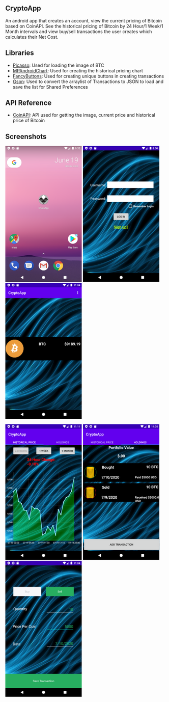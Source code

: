 ## CryptoApp
An android app that creates an account, view the current pricing of Bitcoin based on CoinAPI. See the historical pricing of Bitcoin by 24 Hour/1 Week/1 Month intervals and view buy/sell transactions the user creates which calculates their Net Cost.

## Libraries
- <a href="http://square.github.io/picasso/">Picasso</a>: Used for loading the image of BTC
- <a href="https://github.com/PhilJay/MPAndroidChart">MPAndroidChart</a>: Used for creating the historical pricing chart
- <a href="https://github.com/medyo/fancybuttons">FancyButtons</a>: Used for creating unique buttons in creating transactions
- <a href="https://github.com/google/gson">Gson</a>: Used to convert the arraylist of Transactions to JSON to load and save the list for Shared Preferences

## API Reference
- <a href="https://coinapi.io">CoinAPI</a>: API used for getting the image, current price and historical price of Bitcoin

## Screenshots
<img src="images/app_icon.png" height='auto' width='240'/> <img src="images/LoginPage.png" height='auto' width='240'/> <img src="images/price_of_btc.png" height='auto' width='240'/> 

<img src="images/24hr_chart.png" height='auto' width='240'/> <img src="images/portfolio_tracker.png" height='auto' width='240'/> <img src="images/creating_transaction.png" height='auto' width='240'/>
